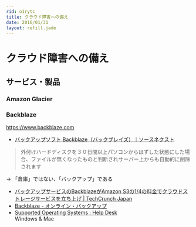 ```yaml
---
rid: o1rytc
title: クラウド障害への備え
date: 2016/01/31
layout: refill.jade
---
```


# クラウド障害への備え

## サービス・製品

### Amazon Glacier

### Backblaze
https://www.backblaze.com

- [バックアップソフト Backblaze（バックブレイズ）｜ソースネクスト](http://www.sourcenext.com/product/pc/sys/pc_sys_000789/)
> 外付けハードディスクを３０日間以上パソコンからはずした状態にした場合、ファイルが無くなったものと判断されサーバー上からも自動的に削除されます

→ 「倉庫」ではない、「バックアップ」である

- [バックアップサービスのBackblazeがAmazon S3の1/4の料金でクラウドストレージサービスを立ち上げ | TechCrunch Japan](http://jp.techcrunch.com/2015/09/23/20150922backblaze-b2/)
- [Backblaze - オンライン・バックアップ](https://www.backblaze.com/ja_JP/)
- [Supported Operating Systems : Help Desk](https://help.backblaze.com/entries/51211344-Supported-Operating-Systems)  
  Windows & Mac
